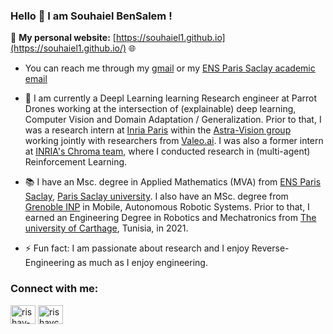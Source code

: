 ### Hello 👋 I am Souhaiel BenSalem ! 

 🚀 **My personal website:** [https://souhaiel1.github.io](https://souhaiel1.github.io/)    🌐  


- You can reach me through my [gmail](mailto:souhaiel23bnsalem@gmail.com)  or my [ENS Paris Saclay academic email](mailto:souhaiel.ben_salem@ens-paris-saclay.fr) 
- :school: I am currently a Deepl Learning learning Research engineer at Parrot Drones working at the intersection of (explainable) deep learning, Computer Vision and Domain Adaptation / Generalization.  Prior to that, I was a research intern at [Inria Paris](https://www.inria.fr/fr) within the [Astra-Vision group](https://astra-vision.github.io/) working jointly with researchers from [Valeo.ai](https://www.valeo.com/en/valeo-ai/). I was also a former intern at [INRIA's Chroma team](https://team.inria.fr/chroma/en/), where I conducted research in (multi-agent) Reinforcement Learning.
- :books:  I have an Msc. degree in Applied Mathematics (MVA) from  [ENS Paris Saclay](https://ens-paris-saclay.fr//), [Paris Saclay university](https://www.universite-paris-saclay.fr/en/).  I also have an MSc. degree from [Grenoble INP](https://www.grenoble-inp.fr/) in Mobile, Autonomous Robotic Systems. Prior to that, I earned an  Engineering Degree in Robotics and Mechatronics from [The university of Carthage](http://www.ucar.rnu.tn/), Tunisia, in 2021.

- ⚡ Fun fact: I am passionate about research and I enjoy Reverse-Engineering as much as I enjoy engineering.

<h3 align="left">Connect with me:</h3>
<p align="left">
<a href="https://www.linkedin.com/in/souhaiel-bensalem-5a71721aa/" target="blank"><img align="center" src="https://raw.githubusercontent.com/rahuldkjain/github-profile-readme-generator/master/src/images/icons/Social/linked-in-alt.svg" alt="rishav-chanda-b89a791b3" height="30" width="40" /></a>
  <a href="https://twitter.com/SouhaielSalem" target="blank"><img align="center" src="https://raw.githubusercontent.com/rahuldkjain/github-profile-readme-generator/master/src/images/icons/Social/twitter.svg" alt="rishavchanda" height="30" width="40" /></a>
</p>
